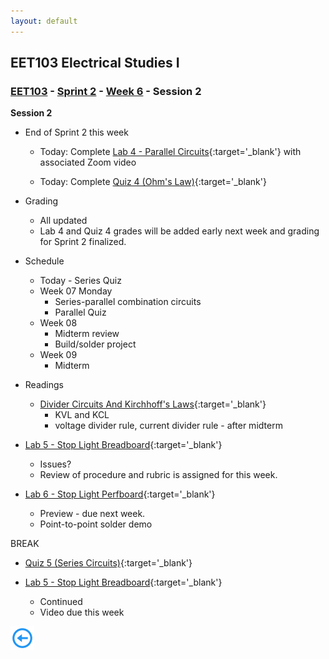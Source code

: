 ```yaml
---
layout: default
---
```


## EET103 Electrical Studies I

### [EET103](../../../) - [Sprint 2](../../) - [Week 6](../) - Session 2

**Session 2**

- End of Sprint 2 this week
    - Today: Complete [Lab 4 - Parallel Circuits](../../../labs/l04_parallel_circuits/){:target='_blank'} with associated Zoom video
    
    - Today: Complete [Quiz 4 (Ohm's Law)](https://forms.office.com/Pages/ResponsePage.aspx?id=7d-nLF6sb0SVV1dHONw2EJ6w58fEsdNChe_qBQ1MBUdUNUY1M0ZMWlVMQ0M1U1NIMkZaU0JHMlUzMy4u){:target='_blank'}

- Grading
    - All updated
    - Lab 4 and Quiz 4 grades will be added early next week and grading for Sprint 2 finalized.

- Schedule
    - Today - Series Quiz
    - Week 07 Monday
        - Series-parallel combination circuits
        - Parallel Quiz
    - Week 08 
        - Midterm review
        - Build/solder project
    - Week 09
        - Midterm


- Readings
    - [Divider Circuits And Kirchhoff's Laws](https://www.allaboutcircuits.com/textbook/direct-current/chpt-6/voltage-divider-circuits/){:target='_blank'}
        - KVL and KCL 
        - voltage divider rule, current divider rule - after midterm


- [Lab 5 - Stop Light Breadboard](../../../labs/l05_stop_light_breadboard/index.md){:target='_blank'}
    - Issues?
    - Review of procedure and rubric
     is assigned for this week.

- [Lab 6 - Stop Light Perfboard](../../../labs/l06_stop_light_perfboard/index.md){:target='_blank'}
    - Preview - due next week.
    - Point-to-point solder demo

BREAK

- [Quiz 5 (Series Circuits)](https://forms.office.com/Pages/ResponsePage.aspx?id=7d-nLF6sb0SVV1dHONw2EJ6w58fEsdNChe_qBQ1MBUdUNEFEUk9DWERWUjFCVUtHSUNKMVVUUUs4TS4u){:target='_blank'}

- [Lab 5 - Stop Light Breadboard](../../../labs/l05_stop_light_breadboard/index.md){:target='_blank'} 
    - Continued
    - Video due this week
    


[![back button](../../../back_button.png)](../)